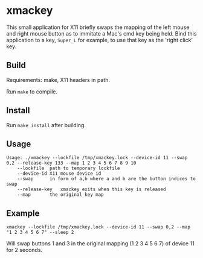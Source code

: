
# xmackey

This small application for X11 briefly swaps the mapping of the left mouse and right mouse button as to immitate a Mac's cmd key being held.
Bind this application to a key, `Super_L` for example, to use that key as the 'right click' key.

## Build

Requirements: make, X11 headers in path.

Run `make` to compile.

## Install

Run `make install` after building.

## Usage
```
Usage: ./xmackey --lockfile /tmp/xmackey.lock --device-id 11 --swap 0,2 --release-key 133 --map 1 2 3 4 5 6 7 8 9 10
	--lockfile	path to temporary lockfile
	--device-id	X11 mouse device id
	--swap		in form of a,b where a and b are the button indices to swap
	--release-key	xmackey exits when this key is released
	--map		the original key map
```

## Example

`xmackey --lockfile /tmp/xmackey.lock --device-id 11 --swap 0,2 --map "1 2 3 4 5 6 7" --sleep 2`

Will swap buttons 1 and 3 in the original mapping (1 2 3 4 5 6 7) of device 11 for 2 seconds.
